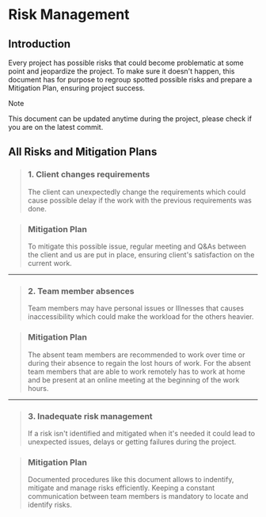 
# Risk Management

## Introduction 
Every project has possible risks that could become problematic at some point and jeopardize the project. To make sure it doesn't happen, this document has for purpose to regroup spotted possible risks and prepare a Mitigation Plan, ensuring project success.

> [!NOTE]
> This document can be updated anytime during the project, please check if you are on the latest commit.

## All Risks and Mitigation Plans 

> ### **1. Client changes requirements**
>  
> The client can unexpectedly change the requirements which could cause possible delay if the work with the previous requirements was done. 

> ### Mitigation Plan
> 
> To mitigate this possible issue, regular meeting and Q&As between the client and us are put in place, ensuring client's satisfaction on the current work. 

---

> ### **2. Team member absences**
>  
> Team members may have personal issues or Illnesses that causes inaccessibility which could make the workload for the others heavier. 

> ### Mitigation Plan
> 
> The absent team members are recommended to work over time or during their absence to regain the lost hours of work. For the absent team members that are able to work remotely has to work at home and be present at an online meeting at the beginning of the work hours.



---
> ### **3. Inadequate risk management**
>  
> If a risk isn't identified and mitigated when it's needed it could lead to unexpected issues, delays or getting failures during the project.

> ### Mitigation Plan
> 
> Documented procedures like this document allows to indentify, mitigate and manage risks efficiently. Keeping a constant communication between team members is mandatory to locate and identify risks. 
